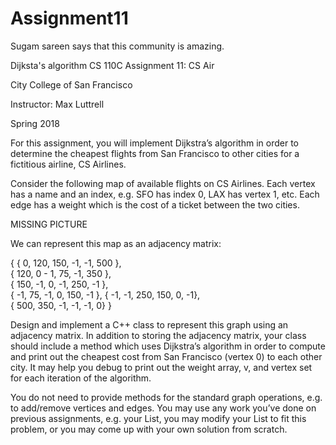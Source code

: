 # Assignment11

Sugam sareen says that this community is amazing. 

Dijksta's algorithm
CS 110C Assignment 11: CS Air

City College of San Francisco

Instructor: Max Luttrell

Spring 2018


For this assignment, you will implement Dijkstra’s algorithm in order to determine the cheapest flights from San Francisco to other cities for a fictitious airline, CS Airlines.


Consider the following map of available flights on CS Airlines.  Each vertex has a name and an index, e.g. SFO has index 0, LAX has vertex 1, etc.  Each edge has a weight which is the cost of a ticket between the two cities.


MISSING PICTURE


We can represent this map as an adjacency matrix:

  {	
	{ 0, 120, 150, -1, -1, 500 },	
	{ 120, 0 - 1, 75, -1, 350 },	
	{ 150, -1, 0, -1, 250, -1 },	
	{ -1, 75, -1, 0, 150, -1 },	
	{ -1, -1, 250,  150, 0, -1},	
	{ 500, 350, -1, -1, -1, 0} 
	}



Design and implement a C++ class to represent this graph using an adjacency matrix.  In addition to storing the adjacency matrix, your class should include a method which uses Dijkstra’s algorithm in order to compute and print out the cheapest cost from San Francisco (vertex 0) to each other city.  It may help you debug to print out the weight array, v, and vertex set for each iteration of the algorithm.


You do not need to provide methods for the standard graph operations, e.g. to add/remove vertices and edges.  You may use any work you’ve done on previous assignments, e.g. your List, you may modify your List to fit this problem, or you may come up with your own solution from scratch.
